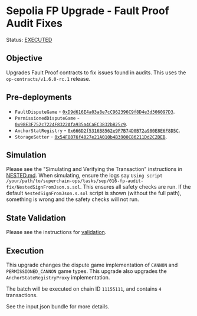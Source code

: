 # Sepolia FP Upgrade - Fault Proof Audit Fixes

Status: [EXECUTED](https://sepolia.etherscan.io/tx/0x7d8d6c046b9fadd7550f239068423c8acb21bc759f7fc65186287c9078caa17e)

## Objective

Upgrades Fault Proof contracts to fix issues found in audits. This uses the `op-contracts/v1.6.0-rc.1` release.

## Pre-deployments

- `FaultDisputeGame` - [`0xD9d616E4a03a8e7cC962396C9f8D4e3d306097D3`](https://sepolia.etherscan.io/address/0xD9d616E4a03a8e7cC962396C9f8D4e3d306097D3).
- `PermissionedDisputeGame` - [`0x98E3F752c7224F8322Afa935a4CaEC3832bB25c9`](https://sepolia.etherscan.io/address/0x98E3F752c7224F8322Afa935a4CaEC3832bB25c9).
- `AnchorStatRegistry` - [`0x666D2f5316B8562e9F7B74D0B72a980E8E6F8D5C`](https://sepolia.etherscan.io/address/0x666D2f5316B8562e9F7B74D0B72a980E8E6F8D5C).
- `StorageSetter` - [`0x54F8076f4027e21A010b4B3900C86211Dd2C2DEB`](https://sepolia.etherscan.io/address/0x54F8076f4027e21A010b4B3900C86211Dd2C2DEB).

## Simulation

Please see the "Simulating and Verifying the Transaction" instructions in [NESTED.md](../../../NESTED.md).
When simulating, ensure the logs say `Using script /your/path/to/superchain-ops/tasks/sep/016-fp-audit-fix/NestedSignFromJson.s.sol`.
This ensures all safety checks are run. If the default `NestedSignFromJson.s.sol` script is shown (without the full path), something is wrong and the safety checks will not run.

## State Validation

Please see the instructions for [validation](./VALIDATION.md).

## Execution

This upgrade changes the dispute game implementation of `CANNON` and `PERMISSIONED_CANNON`
game types.
This upgrade also upgrades the `AnchorStateRegistryProxy` implementation.

The batch will be executed on chain ID `11155111`, and contains `4` transactions.

See the input.json bundle for more details.
